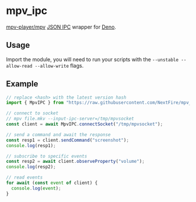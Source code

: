 # mpv_ipc

[mpv-player/mpv](https://github.com/mpv-player/mpv) [JSON IPC](https://mpv.io/manual/stable/#json-ipc) wrapper for [Deno](https://deno.land).

## Usage

Import the module, you will need to run your scripts with the `--unstable --allow-read --allow-write` flags.

## Example

```typescript
// replace <hash> with the latest version hash
import { MpvIPC } from "https://raw.githubusercontent.com/NextFire/mpv_ipc/<hash>/mod.ts";

// connect to socket
// mpv file.mkv --input-ipc-server=/tmp/mpvsocket
const client = await MpvIPC.connectSocket("/tmp/mpvsocket");

// send a command and await the response
const resp1 = client.sendCommand("screenshot");
console.log(resp1);

// subscribe to specific events
const resp2 = await client.observeProperty("volume");
console.log(resp2);

// read events
for await (const event of client) {
  console.log(event);
}
```
